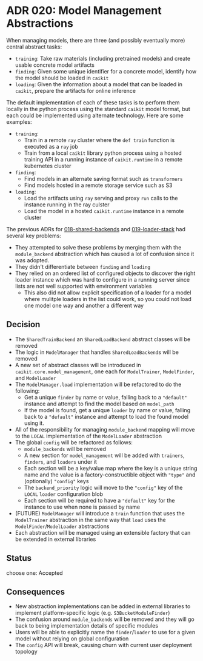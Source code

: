 # ADR 020: Model Management Abstractions

When managing models, there are three (and possibly eventually more) central abstract tasks:

* `training`: Take raw materials (including pretrained models) and create usable concrete model artifacts
* `finding`: Given some unique identifier for a concrete model, identify how the model should be loaded in `caikit`
* `loading`: Given the information about a model that can be loaded in `caikit`, prepare the artifacts for online inference

The default implementation of each of these tasks is to perform them locally in the python process using the standard `caikit` model format, but each could be implemented using alternate technology. Here are some examples:

* `training`:
    * Train in a remote `ray` cluster where the `def train` function is executed as a `ray` job
    * Train from a local `caikit` library python process using a hosted training API in a running instance of `caikit.runtime` in a remote kubernetes cluster
* `finding`:
    * Find models in an alternate saving format such as `transformers`
    * Find models hosted in a remote storage service such as S3
* `loading`:
    * Load the artifacts using `ray` serving and proxy `run` calls to the instance running in the ray culster
    * Load the model in a hosted `caikit.runtime` instance in a remote cluster

The previous ADRs for [018-shared-backends](018-shared-backends.md) and [019-loader-stack](019-loader-stack.md) had several key problems:

* They attempted to solve these problems by merging them with the `module_backend` abstraction which has caused a lot of confusion since it was adopted.
* They didn't differentiate between `finding` and `loading`
* They relied on an ordered list of configured objects to discover the right loader instance which was hard to configure in a running server since lists are not well supported with environment variables
    * This also did not allow explicit specification of a loader for a model where mulitple loaders in the list could work, so you could not load one model one way and another a different way

## Decision

* The `SharedTrainBackend` an `SharedLoadBackend` abstract classes will be removed
* The logic in `ModelManager` that handles `SharedLoadBackend`s will be removed
* A new set of abstract classes will be introduced in `caikit.core.model_management`, one each for `ModelTrainer`, `ModelFinder`, and `ModelLoader`
* The `ModelManager.load` implementation will be refactored to do the following:
    * Get a unique `finder` by name or value, falling back to a `"default"` instance and attempt to find the model based on `model_path`
    * If the model is found, get a unique `loader` by name or value, falling back to a `"default"` instance and attempt to load the found model using it.
* All of the responsibility for managing `module_backend` mapping will move to the `LOCAL` implementation of the `ModelLoader` abstraction
* The global `config` will be refactored as follows:
    * `module_backends` will be removed
    * A new section for `model_management` will be added with `trainers`, `finders`, and `loaders` under it
    * Each section will be a key/value map where the key is a unique string name and the value is a factory-constructible object with `"type"` and (optionally) `"config"` keys
    * The `backend_priority` logic will move to the `"config"` key of the `LOCAL` `loader` configuration blob
    * Each section will be required to have a `"default"` key for the instance to use when none is passed by name
* (FUTURE) `ModelManager` will introduce a `train` function that uses the `ModelTrainer` abstraction in the same way that `load` uses the `ModelFinder`/`ModelLoader` abstractions
* Each abstraction will be managed using an extensible factory that can be extended in external libraries

## Status

choose one: Accepted


## Consequences

* New abstraction implementations can be added in external libraries to implement platform-specific logic (e.g. `S3BucketModuleFinder`)
* The confusion around `module_backends` will be removed and they will go back to being implementation details of specific modules
* Users will be able to explicitly name the `finder`/`loader` to use for a given model without relying on global configuration
* The `config` API will break, causing churn with current user deployment topology
